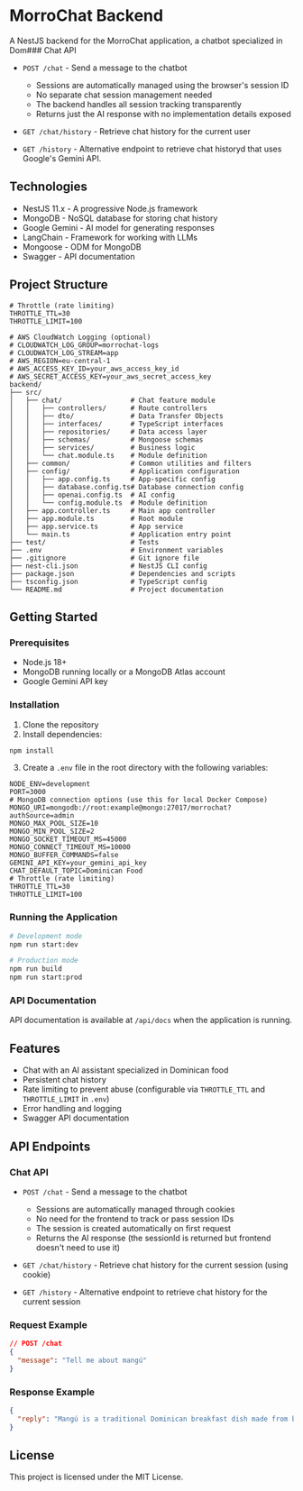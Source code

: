 # MorroChat Backend

A NestJS backend for the MorroChat application, a chatbot specialized in Dom### Chat API

- `POST /chat` - Send a message to the chatbot
  - Sessions are automatically managed using the browser's session ID
  - No separate chat session management needed
  - The backend handles all session tracking transparently
  - Returns just the AI response with no implementation details exposed

- `GET /chat/history` - Retrieve chat history for the current user
- `GET /history` - Alternative endpoint to retrieve chat historyd that uses Google's Gemini API.

## Technologies

- NestJS 11.x - A progressive Node.js framework
- MongoDB - NoSQL database for storing chat history
- Google Gemini - AI model for generating responses
- LangChain - Framework for working with LLMs
- Mongoose - ODM for MongoDB
- Swagger - API documentation

## Project Structure

```
# Throttle (rate limiting)
THROTTLE_TTL=30
THROTTLE_LIMIT=100

# AWS CloudWatch Logging (optional)
# CLOUDWATCH_LOG_GROUP=morrochat-logs
# CLOUDWATCH_LOG_STREAM=app
# AWS_REGION=eu-central-1
# AWS_ACCESS_KEY_ID=your_aws_access_key_id
# AWS_SECRET_ACCESS_KEY=your_aws_secret_access_key
backend/
├── src/
│   ├── chat/                 # Chat feature module
│   │   ├── controllers/      # Route controllers
│   │   ├── dto/              # Data Transfer Objects
│   │   ├── interfaces/       # TypeScript interfaces
│   │   ├── repositories/     # Data access layer
│   │   ├── schemas/          # Mongoose schemas
│   │   ├── services/         # Business logic
│   │   └── chat.module.ts    # Module definition
│   ├── common/               # Common utilities and filters
│   ├── config/               # Application configuration
│   │   ├── app.config.ts     # App-specific config
│   │   ├── database.config.ts# Database connection config
│   │   ├── openai.config.ts  # AI config
│   │   └── config.module.ts  # Module definition
│   ├── app.controller.ts     # Main app controller
│   ├── app.module.ts         # Root module
│   ├── app.service.ts        # App service
│   └── main.ts               # Application entry point
├── test/                     # Tests
├── .env                      # Environment variables
├── .gitignore                # Git ignore file
├── nest-cli.json             # NestJS CLI config
├── package.json              # Dependencies and scripts
├── tsconfig.json             # TypeScript config
└── README.md                 # Project documentation
```

## Getting Started

### Prerequisites

- Node.js 18+
- MongoDB running locally or a MongoDB Atlas account
- Google Gemini API key

### Installation

1. Clone the repository
2. Install dependencies:

```bash
npm install
```

3. Create a `.env` file in the root directory with the following variables:

```
NODE_ENV=development
PORT=3000
# MongoDB connection options (use this for local Docker Compose)
MONGO_URI=mongodb://root:example@mongo:27017/morrochat?authSource=admin
MONGO_MAX_POOL_SIZE=10
MONGO_MIN_POOL_SIZE=2
MONGO_SOCKET_TIMEOUT_MS=45000
MONGO_CONNECT_TIMEOUT_MS=10000
MONGO_BUFFER_COMMANDS=false
GEMINI_API_KEY=your_gemini_api_key
CHAT_DEFAULT_TOPIC=Dominican Food
# Throttle (rate limiting)
THROTTLE_TTL=30
THROTTLE_LIMIT=100
```

### Running the Application

```bash
# Development mode
npm run start:dev

# Production mode
npm run build
npm run start:prod
```

### API Documentation

API documentation is available at `/api/docs` when the application is running.

## Features

- Chat with an AI assistant specialized in Dominican food
- Persistent chat history
- Rate limiting to prevent abuse (configurable via `THROTTLE_TTL` and `THROTTLE_LIMIT` in `.env`)
- Error handling and logging
- Swagger API documentation

## API Endpoints

### Chat API

- `POST /chat` - Send a message to the chatbot
  - Sessions are automatically managed through cookies
  - No need for the frontend to track or pass session IDs
  - The session is created automatically on first request
  - Returns the AI response (the sessionId is returned but frontend doesn't need to use it)

- `GET /chat/history` - Retrieve chat history for the current session (using cookie)
- `GET /history` - Alternative endpoint to retrieve chat history for the current session

### Request Example

```json
// POST /chat
{
  "message": "Tell me about mangú"
}
```

### Response Example

```json
{
  "reply": "Mangú is a traditional Dominican breakfast dish made from boiled and mashed plantains..."
}
```

## License

This project is licensed under the MIT License.
